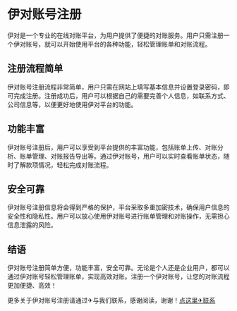 # 伊对账号注册

伊对是一个专业的在线对账平台，为用户提供了便捷的对账服务。用户只需注册一个伊对账号，就可以开始使用平台的各种功能，轻松管理账单和对账流程。

## 注册流程简单

伊对账号注册流程非常简单，用户只需在网站上填写基本信息并设置登录密码，即可完成注册。注册成功后，用户可以根据自己的需要完善个人信息，如联系方式、公司信息等，以便更好地使用伊对平台的功能。

## 功能丰富

伊对账号注册后，用户可以享受到平台提供的丰富功能，包括账单上传、对账分析、账单管理、对账报告导出等。通过伊对账号，用户可以实时查看账单状态，随时了解款项情况，轻松完成对账流程。

## 安全可靠

伊对账号注册信息将会得到严格的保护，平台采取多重加密技术，确保用户信息的安全性和隐私性。用户可以放心使用伊对账号进行账单管理和对账操作，无需担心信息泄露的风险。

## 结语

伊对账号注册简单方便，功能丰富，安全可靠。无论是个人还是企业用户，都可以通过伊对账号轻松管理账单，实现高效对账。注册一个伊对账号，让您的对账流程更加便捷、高效！

更多关于伊对账号注册请通过✈与我们联系，感谢阅读，谢谢！[点这里✈联系](https://www.k02.cc)